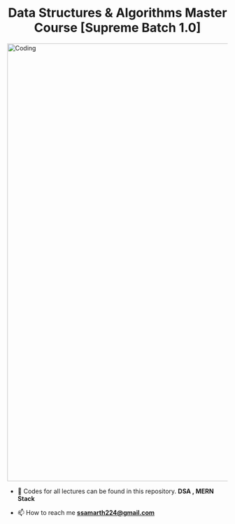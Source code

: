 <h1 align="center">Data Structures & Algorithms Master Course [Supreme Batch 1.0]</h1>

<img aling="center" alt="Coding" width="1000" src="https://dgyugonj9a9mu.cloudfront.net/supreme_1_codehelp_5114b9ebd5.jpg" alt="">


- 🌱 Codes for all lectures can be found in this repository. **DSA , MERN Stack**

- 📫 How to reach me **ssamarth224@gmail.com**
